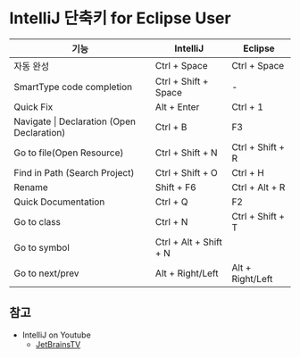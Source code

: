 # IntelliJ 단축키 for Eclipse User

|기능|IntelliJ|Eclipse|
|---|----|----|
|자동 완성 |Ctrl + Space | Ctrl + Space | 
|SmartType code completion | Ctrl + Shift + Space | - | 
|Quick Fix |Alt + Enter | Ctrl + 1 | 
|Navigate &#124; Declaration (Open Declaration)|Ctrl + B | F3 | 
|Go to file(Open Resource) | Ctrl + Shift + N | Ctrl + Shift + R 
|Find in Path (Search Project)| Ctrl + Shift + O |Ctrl + H | 
|Rename | Shift + F6|Ctrl + Alt + R | 
|Quick Documentation | Ctrl + Q | F2 | 
|Go to class|Ctrl + N | Ctrl + Shift + T | 
|Go to symbol | Ctrl + Alt + Shift + N |
|Go to next/prev| Alt + Right/Left | Alt + Right/Left |





## 참고
* IntelliJ on Youtube
  * [JetBrainsTV](https://www.youtube.com/channel/UC4ogdcPcIAOOMJktgBMhQnQ)

